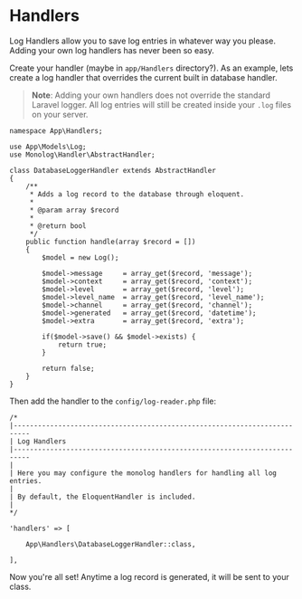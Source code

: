 # Handlers

Log Handlers allow you to save log entries in whatever way you please. Adding your own log handlers has never been so easy.

Create your handler (maybe in `app/Handlers` directory?). As an example, lets create a log handler that overrides
the current built in database handler.

> **Note**: Adding your own handlers does not override the standard Laravel logger. All log entries will still be
> created inside your `.log` files on your server.

    namespace App\Handlers;
    
    use App\Models\Log;
    use Monolog\Handler\AbstractHandler;
    
    class DatabaseLoggerHandler extends AbstractHandler
    {
        /**
         * Adds a log record to the database through eloquent.
         *
         * @param array $record
         *
         * @return bool
         */
        public function handle(array $record = [])
        {
            $model = new Log();
    
            $model->message     = array_get($record, 'message');
            $model->context     = array_get($record, 'context');
            $model->level       = array_get($record, 'level');
            $model->level_name  = array_get($record, 'level_name');
            $model->channel     = array_get($record, 'channel');
            $model->generated   = array_get($record, 'datetime');
            $model->extra       = array_get($record, 'extra');
    
            if($model->save() && $model->exists) {
                return true;
            }
    
            return false;
        }
    }

Then add the handler to the `config/log-reader.php` file:

    /*
    |--------------------------------------------------------------------------
    | Log Handlers
    |--------------------------------------------------------------------------
    |
    | Here you may configure the monolog handlers for handling all log entries.
    |
    | By default, the EloquentHandler is included.
    |
    */

    'handlers' => [
        
        App\Handlers\DatabaseLoggerHandler::class,

    ],
   
Now you're all set! Anytime a log record is generated, it will be sent to your class.
